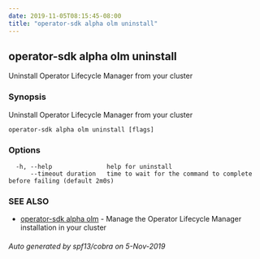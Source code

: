 ```yaml
---
date: 2019-11-05T08:15:45-08:00
title: "operator-sdk alpha olm uninstall"
---
```

## operator-sdk alpha olm uninstall

Uninstall Operator Lifecycle Manager from your cluster

### Synopsis

Uninstall Operator Lifecycle Manager from your cluster

```
operator-sdk alpha olm uninstall [flags]
```

### Options

```
  -h, --help               help for uninstall
      --timeout duration   time to wait for the command to complete before failing (default 2m0s)
```

### SEE ALSO

* [operator-sdk alpha olm](operator-sdk_alpha_olm)	 - Manage the Operator Lifecycle Manager installation in your cluster

###### Auto generated by spf13/cobra on 5-Nov-2019
